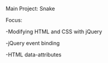 Main Project: Snake

Focus:

-Modifying HTML and CSS with jQuery

-jQuery event binding

-HTML data-attributes
